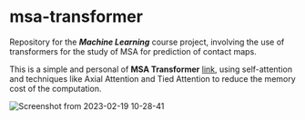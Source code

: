 # msa-transformer
Repository for the ***Machine Learning*** course project, involving the use of transformers for the study of MSA for prediction of contact maps.

This is a simple and personal of **MSA Transformer** [link](http://proceedings.mlr.press/v139/rao21a/rao21a.pdf), using self-attention and techniques like Axial Attention and Tied Attention to reduce the memory cost of the computation.

![Screenshot from 2023-02-19 10-28-41](https://user-images.githubusercontent.com/54988047/219939935-38b6a516-5d77-4e91-86fd-c0c18975998d.png)

